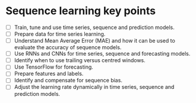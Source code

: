 # Sequence learning key points

- [ ]  Train, tune and use time series, sequence and prediction models.
- [ ]  Prepare data for time series learning.
- [ ]  Understand Mean Average Error (MAE) and how it can be used to evaluate the accuracy of sequence models.
- [ ]  Use RNNs and CNNs for time series, sequence and forecasting models.
- [ ]  Identify when to use trailing versus centred windows.
- [ ]  Use TensorFlow for forecasting.
- [ ]  Prepare features and labels.
- [ ]  Identify and compensate for sequence bias.
- [ ]  Adjust the learning rate dynamically in time series, sequence and prediction models.